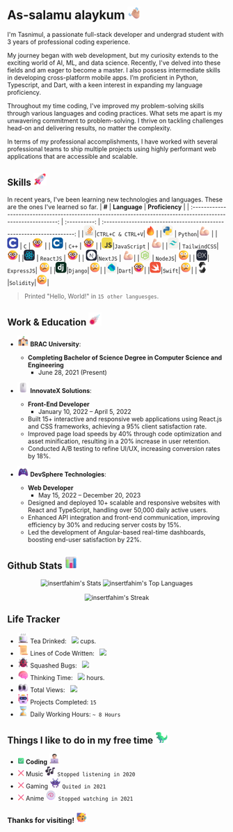 # As-salamu alaykum <img src="assets/images/Waving Hand Medium-Light Skin Tone.png" width="29px">

I'm Tasnimul, a passionate full-stack developer and undergrad student with 3 years of professional coding experience.

My journey began with web development, but my curiosity extends to the exciting world of AI, ML, and data science. Recently, I've delved into these fields and am eager to become a master. I also possess intermediate skills in developing cross-platform mobile apps. I’m proficient in Python, Typescript, and Dart, with a keen interest in expanding my language proficiency.

Throughout my time coding, I've improved my problem-solving skills through various languages and coding practices. What sets me apart is my unwavering commitment to problem-solving. I thrive on tackling challenges head-on and delivering results, no matter the complexity.

In terms of my professional accomplishments, I have worked with several professional teams to ship multiple projects using highly performant web applications that are accessible and scalable.

## Skills <img src="assets/images/Rocket.png" width="30">

In recent years, I've been learning new technologies and languages. These are the ones I've learned so far.
| **#** | **Language** | **Proficiency** |
| :------------------------------------------------------------------------------------------------------------: | :----------: | :-------------------------------------------------------------------: |
|<img src="assets/icons/StackOverflow.svg" width="25">|`CTRL+C & CTRL+V`|<img src="assets/images/Fire.png" alt="Mastery" width="25">|
|<a href="https://www.python.org/"><img src="assets/icons/Python.svg" width="25"></a> | `Python`|<img src="assets/images/Flexed Biceps Light Skin Tone.png" alt="Advance" width="25"> |
| <a href="https://en.wikipedia.org/wiki/C_(programming_language)"><img src="assets/icons/C.svg" width="25"></a> | `C` | <img src="assets/images/Nerd Face.png" alt="Intermediate" width="25"> |
| <a href="https://en.wikipedia.org/wiki/C%2B%2B"><img src="assets/icons/CPP.svg" width="25"></a> | `C++` | <img src="assets/images/Nerd Face.png" alt="Intermediate" width="25"> |
|<a href="https://www.javascript.com/"><img src="assets/icons/JavaScript.svg" width="25"></a>|`JavaScript` | <img src="assets/images/Flexed Biceps Light Skin Tone.png" alt="Advance" width="25">|
|<a href="https://tailwindcss.com/"><img src="assets/icons/TailwindCSS.svg" width="25"></a>| `TailwindCSS`| <img src="assets/images/Nerd Face.png" alt="Intermediate" width="25">|
|<a href="https://reactjs.org/"><img src="assets/icons/React.svg" width="25"></a> | `ReactJS` | <img src="assets/images/Nerd Face.png" alt="Intermediate" width="25">|
| <a href="https://nextjs.org/"><img src="assets/icons/NextJS.svg" width="25"></a>|`NextJS` | <img src="assets/images/Flexed Biceps Light Skin Tone.png" alt="Advance" width="25">|
|<a href="https://nodejs.org/"><img src="assets/icons/NodeJS.svg" width="25"></a> | `NodeJS`| <img src="assets/images/Confused Face.png" alt="Beginner" width="25">|
| <a href="https://expressjs.com/"><img src="assets/icons/ExpressJS.svg" width="25"></a>| `ExpressJS`| <img src="assets/images/Confused Face.png" alt="Beginner" width="25">|
|<a href="https://www.djangoproject.com/"><img src="assets/icons/Django.svg" width="25"></a>|`Django`|<img src="assets/images/Confused Face.png" alt="Beginner" width="25">|
|<a href="https://dart.dev/"><img src="assets/icons/Dart-Light.svg" width="25"></a>|`Dart`|<img src="assets/images/Nerd Face.png" alt="Beginner" width="25">|
|<a href="https://www.swift.org/"><img src="assets/icons/Swift.svg" width="25"></a>|`Swift`|<img src="assets/images/Confused Face.png" alt="Beginner" width="25">|
|<a href="https://soliditylang.org/"><img src="assets/icons/Solidity.svg" width="25"></a>|`Solidity`|<img src="assets/images/Confused Face.png" alt="Beginner" width="25">|


> Printed "Hello, World!" in `15 other languesges`.

## Work & Education <img src="assets/images/Comet.png" width="30">

- <img src="assets/images/School.png" width="25"> **BRAC University**:
  - **Completing Bachelor of Science Degree in Computer Science and Engineering**
    - June 28, 2021 (Present)

- <img src="assets/images/Computer Mouse.png" width="25"> **InnovateX Solutions**:  
  - **Front-End Developer**  
    - January 10, 2022 – April 5, 2022  
  - Built 15+ interactive and responsive web applications using React.js and CSS frameworks, achieving a 95% client satisfaction rate.  
  - Improved page load speeds by 40% through code optimization and asset minification, resulting in a 20% increase in user retention.  
  - Conducted A/B testing to refine UI/UX, increasing conversion rates by 18%.

- <img src="assets/images/Video Game.png" width="25"> **DevSphere Technologies**:  
  - **Web Developer**  
    - May 15, 2022 – December 20, 2023  
  - Designed and deployed 10+ scalable and responsive websites with React and TypeScript, handling over 50,000 daily active users.  
  - Enhanced API integration and front-end communication, improving efficiency by 30% and reducing server costs by 15%.  
  - Led the development of Angular-based real-time dashboards, boosting end-user satisfaction by 22%.


## Github Stats <img src="assets/images/Bar Chart.png" width="30">

<p align="center">
  <img align="center" height="165" src="https://github-readme-stats.vercel.app/api?username=insertfahim&theme=vue-dark&show_icons=true&hide_border=true&count_private=true" alt="insertfahim's Stats" />
  <img align="center" height="165" src="https://github-readme-stats.vercel.app/api/top-langs/?username=insertfahim&theme=vue-dark&show_icons=true&hide_border=true&layout=compact" alt="insertfahim's Top Languages" />
</p>

<p align="center">
  <img align="center" height="165" src="https://github-readme-streak-stats.herokuapp.com/?user=insertfahim&theme=vue-dark&hide_border=true" alt="insertfahim's Streak" />
</p>



## Life Tracker

- <img src="assets/images/Teacup Without Handle.png" width="25"> Tea Drinked: &nbsp; <img src="https://my-github-tracker.vercel.app/tea"/> cups.
- <img src="assets/images/Scroll.png" width="25"> Lines of Code Written: &nbsp; <img src="https://my-github-tracker.vercel.app/code"/>
- <img src="assets/images/Lady Beetle.png" width="25"> Squashed Bugs: &nbsp; <img src="https://my-github-tracker.vercel.app/debug"/>
- <img src="assets/images/Brain.png" width="25"> Thinking Time: &nbsp; <img src="https://my-github-tracker.vercel.app/thinking"/> hours.
- <img src="assets/images/Eyes.png" width="25"> Total Views: &nbsp; <img src="https://hits.sh/github.com/Tarikul-Islam-Anik.svg?label=%E3%85%A4&color=ffffff&labelColor=ffffff&logo=https%3A%2F%2Foxyzen.me%2F"/>
- <img src="assets/images/Robot.png" width="25"> Projects Completed: `15`
- <img src="assets/images/Hourglass Done.png" width="25"> Daily Working Hours: `~ 8 Hours`

## Things I like to do in my free time <img src="assets/images/T-Rex.png" width="30">

- <img src="assets/images/Check Mark Button.png" width="15"> **Coding** <img src="assets/images/Man Technologist Light Skin Tone.png" width="25">
- <img src="assets/images/Cross Mark.png" width="15"> Music <img src="assets/images/Musical Notes.png" width="25"> `Stopped listening in 2020`
- <img src="assets/images/Cross Mark.png" width="15"> Gaming <img src="assets/images/Alien Monster.png" width="25"> `Quited in 2021`
- <img src="assets/images/Cross Mark.png" width="15"> Anime <img src="assets/images/Fish Cake with Swirl.png" width="25"> `Stopped watching in 2021`

<!-- 
## Loved my work? <img src="assets/images/Heart on Fire.png" width="30">

<img src="assets/images/Star.png" width="25"/>&nbsp;[Give a star to this project](https://github.com/Tarikul-Islam-Anik/tarikul-islam-anik) <br/>
<img src="assets/images/Folded Hands Light Skin Tone.png" width="25"/>&nbsp;[Follow me on GitHub](https://github.com/Tarikul-Islam-Anik)<br/>
<img src="assets/images/Globe with Meridians.png" width="25"/>&nbsp;[Checkout my portfolio](https://oxyzen.vercel.app/)<br/>
<img src="assets/images/Writing Hand Light Skin Tone.png" width="25"/>&nbsp;[Read my blogs](https://oxyzen.vercel.app/blog)<br/>
<img src="assets/images/Hot Beverage.png" width="25"> [Buy me a coffee](https://ko-fi.com/oxyzen) (Tired of drinking Tea)

> <img src="assets/images/Thinking Face.png" width="25"/> &nbsp; Wondering where to get these animated emojis?
> [Visit here!](https://github.com/Tarikul-Islam-Anik/Microsoft-Teams-Animated-Emojis) You also should look around my other github repos. Maybe you'll find some cool useful stuff there.
-->

### Thanks for visiting!&nbsp;<img src="assets/images/Partying Face.png" width="25">
